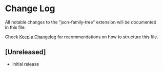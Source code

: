 # Change Log

All notable changes to the "json-family-tree" extension will be documented in this file.

Check [Keep a Changelog](http://keepachangelog.com/) for recommendations on how to structure this file.

## [Unreleased]

- Initial release